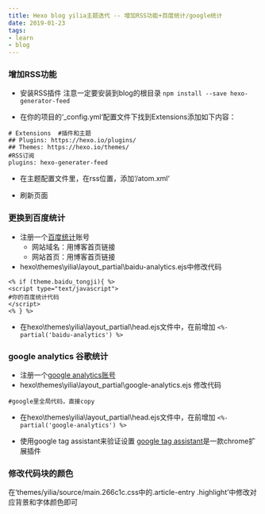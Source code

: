 ```yaml
---
title: Hexo blog yilia主题迭代 -- 增加RSS功能+百度统计/google统计
date: 2019-01-23
tags:
- learn
- blog
---
```


### 增加RSS功能

- 安装RSS插件
注意一定要安装到blog的根目录
`npm install --save hexo-generator-feed`

- 在你的项目的‘_config.yml‘配置文件下找到Extensions添加如下内容：

``` 
# Extensions  #插件和主题
## Plugins: https://hexo.io/plugins/
## Themes: https://hexo.io/themes/
#RSS订阅
plugins: hexo-generater-feed

```

- 在主题配置文件里，在rss位置，添加‘/atom.xml‘
<!-- more -->
- 刷新页面

### 更换到百度统计

- 注册一个[百度统计](http://tongji.baidu.com)账号
    - 网站域名：用博客首页链接
    - 网站首页：用博客首页链接
- hexo\themes\yilia\layout_partial\baidu-analytics.ejs中修改代码

```
<% if (theme.baidu_tongji){ %>
<script type="text/javascript">
#你的百度统计代码
</script>
<% } %>
```

- 在hexo\themes\yilia\layout_partial\head.ejs文件中，在</head>前增加
` <%- partial('baidu-analytics') %> `

### google analytics 谷歌统计

- 注册一个[google analytics账号](https://analytics.google.com/analytics/web/)
- hexo\themes\yilia\layout_partial\google-analytics.ejs 修改代码

```
#google里全局代码，直接copy

```
- 在hexo\themes\yilia\layout_partial\head.ejs文件中，在</head>前增加
` <%- partial('google-analytics') %> `

- 使用google tag assistant来验证设置
[google tag assistant](https://support.google.com/tagassistant/answer/2947093?hl=zh_CN)是一款chrome扩展插件

### 修改代码块的颜色
在‘themes/yilia/source/main.266c1c.css中的.article-entry .highlight’中修改对应背景和字体颜色即可










